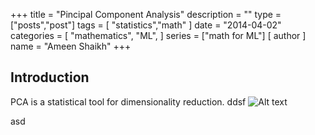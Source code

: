 +++
title = "Pincipal Component Analysis"
description = ""
type = ["posts","post"]
tags = [
    "statistics","math"
]
date = "2014-04-02"
categories = [
    "mathematics",
    "ML",
]
series = ["math for ML"]
[ author ]
  name = "Ameen Shaikh"
+++


## Introduction

PCA is a statistical tool for dimensionality reduction.
ddsf
![Alt text](/image.png)

asd